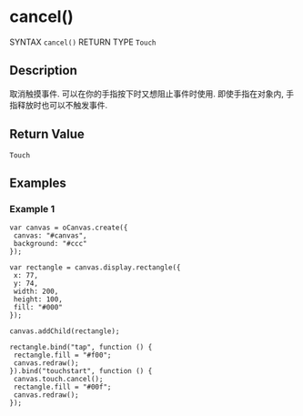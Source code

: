 # cancel()

SYNTAX `cancel()` RETURN TYPE `Touch` 

## Description

取消触摸事件.
可以在你的手指按下时又想阻止事件时使用.
即使手指在对象内, 手指释放时也可以不触发事件.

## Return Value

`Touch`

## Examples

### Example 1

```
var canvas = oCanvas.create({
 canvas: "#canvas",
 background: "#ccc"
});

var rectangle = canvas.display.rectangle({
 x: 77,
 y: 74,
 width: 200,
 height: 100,
 fill: "#000"
});

canvas.addChild(rectangle);

rectangle.bind("tap", function () {
 rectangle.fill = "#f00";
 canvas.redraw();
}).bind("touchstart", function () {
 canvas.touch.cancel(); 
 rectangle.fill = "#00f"; 
 canvas.redraw(); 
});
```